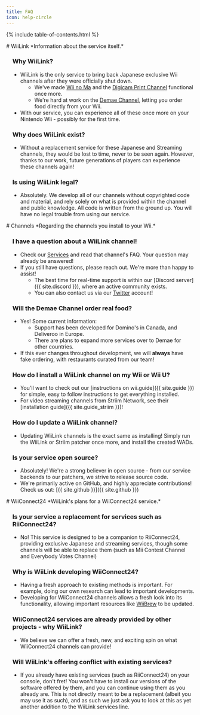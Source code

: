 ```yaml
---
title: FAQ
icon: help-circle
---
```


<!-- Special styling to permit readability. -->
<style>
h3, ul {
    margin-left: 1em;
}

/* For title pairs, do not pad between. */
.title-pair > h1 {
    padding-bottom: 0px;
}
.title-pair > p > em {
    color: gray;
}
</style>

{% include table-of-contents.html %}

<div class="title-pair">
# WiiLink
*Information about the service itself.*
</div>

### Why WiiLink?
 - WiiLink is the only service to bring back Japanese exclusive Wii channels after they were officially shut down.
   - We've made [Wii no Ma](/services/wii-room) and the [Digicam Print Channel](/services/digicam) functional once more.
   - We're hard at work on the [Demae Channel](/services/demae), letting you order food directly from your Wii.
 - With our service, you can experience all of these once more on your Nintendo Wii - possibly for the first time.

### Why does WiiLink exist?
- Without a replacement service for these Japanese and Streaming channels, they would be lost to time, never to be seen again. However, thanks to our work, future generations of players can experience these channels again!

### Is using WiiLink legal?
- Absolutely. We develop all of our channels without copyrighted code and material, and rely solely on what is provided within the channel and public knowledge. All code is written from the ground up. You will have no legal trouble from using our service.

<div class="title-pair">
# Channels
*Regarding the channels you install to your Wii.*
</div>

### I have a question about a WiiLink channel!
 - Check our [Services](/services) and read that channel's FAQ. Your question may already be answered!
 - If you still have questions, please reach out. We're more than happy to assist!
    - The best time for real-time support is within our [Discord server]({{ site.discord }}), where an active community exists.
    - You can also contact us via our [Twitter](https://twitter.com/wiilink24) account!

### Will the Demae Channel order real food?
 - Yes! Some current information:
   - Support has been developed for Domino's in Canada, and Deliveroo in Europe.
   - There are plans to expand more services over to Demae for other countries.
 - If this ever changes throughout development, we will **always** have fake ordering, with restaurants curated from our team!

### How do I install a WiiLink channel on my Wii or Wii U?
 - You'll want to check out our [instructions on wii.guide]({{ site.guide }}) for simple, easy to follow instructions to get everything installed.
 - For video streaming channels from Striim Network, see their [installation guide]({{ site.guide_striim }})!

### How do I update a WiiLink channel?
 - Updating WiiLink channels is the exact same as installing! Simply run the WiiLink or Striim patcher once more, and install the created WADs.

### Is your service open source?
 - Absolutely! We're a strong believer in open source - from our service backends to our patchers, we strive to release source code.
 - We're primarily active on GitHub, and highly appreciate contributions! Check us out: [{{ site.github }}]({{ site.github }})

<div class="title-pair">
# WiiConnect24
*WiiLink's plans for a WiiConnect24 service.*
</div>

### Is your service a replacement for services such as RiiConnect24?
 - No! This service is designed to be a companion to RiiConnect24, providing exclusive Japanese and streaming services, though some channels will be able to replace them (such as Mii Contest Channel and Everybody Votes Channel)

### Why is WiiLink developing WiiConnect24?
 - Having a fresh approach to existing methods is important. For example, doing our own research can lead to important developments.
 - Developing for WiiConnect24 channels allows a fresh look into its functionality, allowing important resources like [WiiBrew](https://wiibrew.org) to be updated.

### WiiConnect24 services are already provided by other projects - why WiiLink?
 - We believe we can offer a fresh, new, and exciting spin on what WiiConnect24 channels can provide!

### Will WiiLink's offering conflict with existing services?
 - If you already have existing services (such as RiiConnect24) on your console, don't fret! You won't have to install our versions of the software offered by them, and you can continue using them as you already are. This is not directly meant to be a replacement (albeit you may use it as such), and as such we just ask you to look at this as yet another addition to the WiiLink services line.
